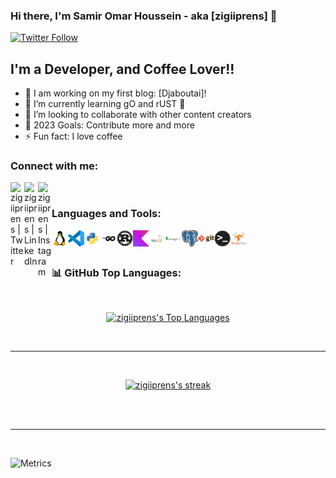 ### Hi there, I'm Samir Omar Houssein - aka [zigiiprens] 👋 

[![Twitter Follow](https://img.shields.io/twitter/follow/b2sam?color=1DA1F2&logo=twitter&style=for-the-badge)](https://twitter.com/intent/follow?original_referer=https%3A%2F%2Fgithub.com%2Fb2sam&screen_name=b2sam)

## I'm a Developer, and Coffee Lover!!

- 🔭 I am working on my first blog: [Djaboutai]!
- 🌱 I’m currently learning gO and rUST 🤣
- 👯 I’m looking to collaborate with other content creators
- 🥅 2023 Goals: Contribute more and more
- ⚡ Fun fact: I love coffee

### Connect with me:

<!-- [<img align="left" alt="codeSTACKr.com" width="22px" src="https://raw.githubusercontent.com/iconic/open-iconic/master/svg/globe.svg" />][website] -->
<!-- [<img align="left" alt="codeSTACKr | YouTube" width="22px" src="https://cdn.jsdelivr.net/npm/simple-icons@v3/icons/youtube.svg" />][youtube] -->
[<img align="left" alt="zigiiprens | Twitter" width="22px" src="https://cdn.jsdelivr.net/npm/simple-icons@v3/icons/twitter.svg" />][twitter]
[<img align="left" alt="zigiiprens | LinkedIn" width="22px" src="https://cdn.jsdelivr.net/npm/simple-icons@v3/icons/linkedin.svg" />][linkedin]
[<img align="left" alt="zigiiprens | Instagram" width="22px" src="https://cdn.jsdelivr.net/npm/simple-icons@v3/icons/instagram.svg" />][instagram]

<br />

### Languages and Tools:

<img align="left" alt="Linux" width="26px" src="https://raw.githubusercontent.com/github/explore/80688e429a7d4ef2fca1e82350fe8e3517d3494d/topics/linux/linux.png" />
<img align="left" alt="Visual Studio Code" width="26px" src="https://raw.githubusercontent.com/github/explore/80688e429a7d4ef2fca1e82350fe8e3517d3494d/topics/visual-studio-code/visual-studio-code.png" />
<img align="left" alt="Python" width="26px" src="https://raw.githubusercontent.com/github/explore/80688e429a7d4ef2fca1e82350fe8e3517d3494d/topics/python/python.png" />
<img align="left" alt="GO" width="26px" src="https://raw.githubusercontent.com/github/explore/80688e429a7d4ef2fca1e82350fe8e3517d3494d/topics/go/go.png" />
<img align="left" alt="GO" width="26px" src="https://raw.githubusercontent.com/github/explore/80688e429a7d4ef2fca1e82350fe8e3517d3494d/topics/rust/rust.png" />
<img align="left" alt="Kotlin" width="26px" src="https://raw.githubusercontent.com/github/explore/80688e429a7d4ef2fca1e82350fe8e3517d3494d/topics/kotlin/kotlin.png" />
<img align="left" alt="MySQL" width="26px" src="https://raw.githubusercontent.com/github/explore/80688e429a7d4ef2fca1e82350fe8e3517d3494d/topics/mysql/mysql.png" />
<img align="left" alt="MongoDB" width="26px" src="https://raw.githubusercontent.com/github/explore/80688e429a7d4ef2fca1e82350fe8e3517d3494d/topics/mongodb/mongodb.png" />
<img align="left" alt="PostgreSQL" width="26px" src="https://raw.githubusercontent.com/github/explore/80688e429a7d4ef2fca1e82350fe8e3517d3494d/topics/postgresql/postgresql.png" />
<img align="left" alt="Git" width="26px" src="https://raw.githubusercontent.com/github/explore/80688e429a7d4ef2fca1e82350fe8e3517d3494d/topics/git/git.png" />
<img align="left" alt="Terminal" width="26px" src="https://raw.githubusercontent.com/github/explore/80688e429a7d4ef2fca1e82350fe8e3517d3494d/topics/terminal/terminal.png" />
<img align="left" alt="Tensorflow" width="26px" src="https://raw.githubusercontent.com/github/explore/80688e429a7d4ef2fca1e82350fe8e3517d3494d/topics/tensorflow/tensorflow.png" />


<br />
<br />


### 📊 GitHub Top Languages:
  
<br/>
<p align="center">
  <a href="https://github.com/zigiiprens/github-readme-stats"><img alt="zigiiprens's Top Languages" src="https://github-readme-stats.vercel.app/api/top-langs/?username=zigiiprens&langs_count=8&count_private=true&layout=donut&theme=react&hide_border=true&bg_color=0D1117" /></a>
</p>
<br />

---

<br />

<p align="center">
    <a href="https://github.com/zigiiprens/github-readme-streak-stats">
        <img title="🔥 Get streak stats for your profile at git.io/streak-stats" alt="zigiiprens's streak" src="https://github-readme-streak-stats.herokuapp.com/?user=zigiiprens&theme=black-ice&hide_border=true&stroke=0000&background=060A0CD0"/>
    </a>
</p>

<br />


<!-- [website]: https://codeSTACKr.com -->
<!-- [course]: http://vsCodeHero.com -->
[twitter]: https://twitter.com/b2sam
<!-- [youtube]: https://youtube.com/codeSTACKr -->
[instagram]: https://instagram.com/zigiiprens
[linkedin]: https://linkedin.com/in/zigiiprens

<br />

---

<br />

![Metrics](https://metrics.lecoq.io/zigiiprens?template=classic&followup=1&config.animated=true)

<br />